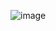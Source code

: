 ![image](https://github.com/Tinigrifi/EDMonitor/assets/29105888/7836db0c-eda6-448b-a94c-86be7aa72bc4)
